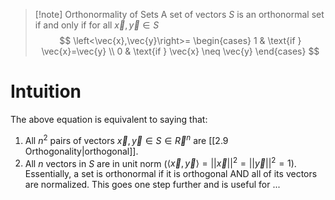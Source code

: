 >[!note] Orthonormality of Sets
>A set of vectors $S$ is an orthonormal set if and only if for all $\vec{x}, \vec{y} \in S$
>$$
>\left<\vec{x},\vec{y}\right>=
>\begin{cases}
>1 & \text{if } \vec{x}=\vec{y} \\
>0 & \text{if } \vec{x} \neq \vec{y}
\end{cases}
$$

# Intuition
The above equation is equivalent to saying that:
1. All $n^2$ pairs of vectors $\vec{x},\vec{y} \in S \in \vec{R}^n$ are [[2.9 Orthogonality|orthogonal]].
2. All $n$ vectors in $S$ are in unit norm ($\left<\vec{x},\vec{y}\right>=||\vec{x}||^2=||\vec{y}||^2=1$).
Essentially, a set is orthonormal if it is orthogonal AND all of its vectors are normalized. This goes one step further and is useful for ...

